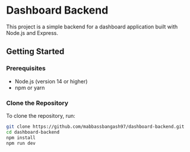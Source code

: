 # Dashboard Backend

This project is a simple backend for a dashboard application built with Node.js and Express.

## Getting Started

### Prerequisites

- Node.js (version 14 or higher)
- npm or yarn

### Clone the Repository

To clone the repository, run:

```bash
git clone https://github.com/mabbassbangash97/dashboard-backend.git
cd dashboard-backend
npm install
npm run dev

